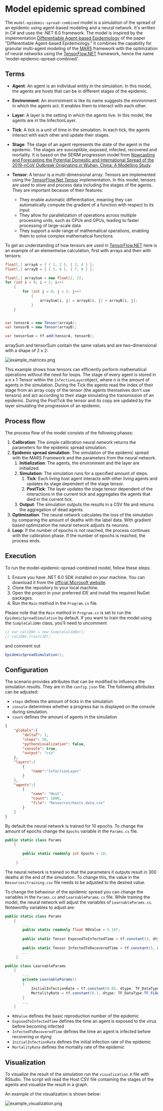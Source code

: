 # Model epidemic spread combined

The `model-epidemic-spread-combined` model is a simulation of the spread of an epidemic using agent-based modeling 
and a neural network. It's written in C# and uses the .NET 6.0 framework. The model is inspired by the implementation
[Differentiable Agent-based Epidemiology](https://github.com/AdityaLab/GradABM) of the paper 
"Differentiable Agent-based Epidemiology." It combines the capability for granular multi-agent modeling of the [MARS](https://www.mars-group.org/docs/tutorial/intro)
framework with the optimization of neural networks using the [TensorFlow.NET](https://github.com/SciSharp/TensorFlow.NET)
framework, hence the name 'model-epidemic-spread-combined'.

## Terms

- **Agent**: An agent is an individual entity in the simulation. In this model, the agents are hosts that can be in different stages of the epidemic.
- **Environment**: An environment is like its name suggests the environment in which the agents act. It enables them to interact with each other.
- **Layer**: A layer is the setting in which the agents live. In this model, the agents are in the InfectionLayer.
- **Tick**: A tick is a unit of time in the simulation. In each tick, the agents interact with each other and update their stages.


- **Stage**: The stage of an agent represents the state of the agent in the epidemic. The stages are susceptible, exposed, infected, recovered and mortality.
 It is based on the SEIRM progression model from [Nowcasting and Forecasting the Potential Domestic and
  International Spread of the 2019-nCoV Outbreak Originating in Wuhan, China: A Modelling Study](https://linkinghub.elsevier.com/retrieve/pii/S0140673620302609).


- **Tensor**: A tensor is a multi-dimensional array. Tensors are implemented using the [TensorFlow.Net Tensor](https://tensorflownet.readthedocs.io/en/latest/Tensor.html) implementation. 
In this model, tensors are used to store and process data including the stages of the agents. They are important because of their features:
  - They enable automatic differentiation, meaning they can automatically compute the gradient of a function with respect to its input
  - They allow for parallelization of operations across multiple processing units, such as CPUs and GPUs, leading to faster processing of large-scale data
  - They support a wide range of mathematical operations, enabling them to solve complex mathematical functions

To get an understanding of how tensors are used in [TensorFlow.NET](https://github.com/SciSharp/TensorFlow.NET) here is an example 
of an elementwise calculation, first with arrays and then with tensors: 

```csharp
float[,] arrayA = { { 1, 2 }, { 3, 4 } };
float[,] arrayB = { { 5, 6 }, { 7, 8 } };

float[,] arraySum = new float[2, 2];
for (int i = 0; i < 2; i++)
    {
        for (int j = 0; j < 2; j++)
            {
                arraySum[i, j] = arrayA[i, j] + arrayB[i, j];
            }
    }


var tensorA = new Tensor(arrayA);
var tensorB = new Tensor(arrayB);

var tensorSum = tf.add(tensorA, tensorB);
```
arraySum and tensorSum contain the same values and are two-dimensional with a shape of 2 x 2:

![example_matrices.png](https://raw.githubusercontent.com/ersba/images-model-epidemic-spread-combined/main/example_matrices.png)


This example shows how tensors can efficiently perform mathematical operations without the need for loops. The stage of every
agent is stored in a n x 1 Tensor within the `InfectionLayer`object, where n is the amount of agents in the simulation. During
the Tick the agents read the index of their stage from an array copy of the tensor (the agents themselves don't use tensors) 
and act according to their stage simulating the transmission of an epidemic. During the PostTick the tensor and its copy are updated by the layer simulating the progression
of an epidemic.

## Process flow
The process flow of the model consists of the following phases:

1. **Calibration**: The simple calibration neural network returns the parameters for the epidemic spread simulation.
2. **Epidemic spread simulation**: The simulation of the epidemic spread with the MARS Framework and the parameters from the neural network.
   1. **Initialization**: The agents, the environment and the layer are initialized.
   2. **Simulation**: The simulation runs for a specified amount of steps.
      1. **Tick**: Each living host agent interacts with other living agents and updates its stage dependent of the stage tensor.
      2. **PostTick**: The layer updates the stage tensor dependent of the interactions in the current tick and aggregates the agents that died in the current tick.
   3. **Output**: The simulation outputs the results in a CSV file and returns the aggregation of dead agents.
3. **Optimization**: The neural network calculates the loss of the simulation by comparing the amount of deaths with the label data. 
With gradient based optimization the neural network adjusts its neurons.
4. **Loop**: If the number of epochs is not reached, the process continues with the calibration phase. If the number of epochs is reached, the process ends.

## Execution

To run the model-epidemic-spread-combined model, follow these steps:

1. Ensure you have .NET 6.0 SDK installed on your machine. You can download it from the [official Microsoft website](https://dotnet.microsoft.com/download/dotnet/6.0).
2. Clone the repository to your local machine.
3. Open the project in your preferred IDE and install the required NuGet packages.
4. Run the `Main` method in the `Program.cs` file.

Please note that the `Main` method in `Program.cs` is set to run the `EpidemicSpreadSimulation` by default. If you want 
to train the model using the `SimpleCalibNn` class, you'll need to uncomment 
```csharp
// var calibNn = new SimpleCalibNn();
// calibNn.Train(10);
```
and comment out 
```csharp
EpidemicSpreadSimulation();
```


## Configuration

The scenario provides attributes that can be modified to influence the simulation results. They are in the
`config.json` file. The following attributes can be adjusted:

- `steps` defines the amount of ticks in the simulation
- `console` determines whether a progress bar is displayed on the console during simulation.
- `count` defines the amount of agents in the simulation

```json
{
	"globals":{
		"deltaT": 1,
		"steps": 50,
		"pythonVisualization": false,
		"console": true,
		"output": "csv"
	},
	"layers":[
		{
			"name":"InfectionLayer"
		}
	],
	"agents":[
		{
			"name": "Host",
			"count": 1000,
			"file": "Resources/hosts_data.csv"
		}
	]
}
```
By default the neural network is trained for 10 epochs. To change the amount of epochs change the `Epochs` variable in the
`Params.cs` file.
```csharp
public static class Params
    {
        ...
        public static readonly int Epochs = 10;
        ...
     }
```
The neural network is trained so that the parameters it outputs result in 300 deaths at the end of the simulation. 
To change this, the value in the `Resources/training.csv` file needs to be adjusted to the desired value.

To change the behaviour of the epidemic spread you can change the variables in the `Params.cs` and `LearnableParams.cs` file.
While training the model, the neural network will adjust the variables of `LearnableParams.cs`. Noteworthy variables to
adjust are:

```csharp
public static class Params
    {
        ...
        public static readonly float R0Value = 5.18f;
        
        public static Tensor ExposedToInfectedTime = tf.constant(3, dtype: TF_DataType.TF_INT32);
            
        public static Tensor InfectedToRecoveredTime = tf.constant(5, dtype: TF_DataType.TF_INT32);
        ...
     }
```

```csharp   
public class LearnableParams
    {
        ...
        private LearnableParams()
        {
            InitialInfectionRate = tf.constant(0.05, dtype: TF_DataType.TF_FLOAT);
            MortalityRate = tf.constant(0.1, dtype: TF_DataType.TF_FLOAT);
        }
        ...
    }
```

- `R0Value` defines the basic reproduction number of the epidemic
- `ExposedToInfectedTime` defines the time an agent is exposed to the virus before becoming infected
- `InfectedToRecoveredTime` defines the time an agent is infected before recovering or dying
- `InitialInfectionRate` defines the initial infection rate of the epidemic
- `MortalityRate` defines the mortality rate of the epidemic
## Visualization

To visualize the result of the simulation run the `visualization.R` file with RStudio. The script will read the Host CSV file
containing the stages of the agents and visualize the result in a graph.

An example of the visualization is shown below:

![example_visualization.png](https://raw.githubusercontent.com/ersba/images-model-epidemic-spread-combined/main/example_visualization.png)
